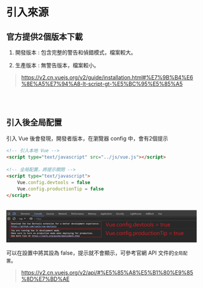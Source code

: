 # 引入來源


## 官方提供2個版本下載

1. 開發版本 : 包含完整的警告和偵錯模式，檔案較大。

2. 生產版本 : 無警告版本，檔案較小。

> https://v2.cn.vuejs.org/v2/guide/installation.html#%E7%9B%B4%E6%8E%A5%E7%94%A8-lt-script-gt-%E5%BC%95%E5%85%A5


<br/>

<br/>

## 引入後全局配置

引入 Vue 後會發現，開發者版本，在瀏覽器 config 中，會有2個提示


```html
<!-- 引入本地 Vue -->
<script type="text/javascript" src="../js/vue.js"></script>

<!-- 全局配置，將提示關閉 -->
<script type="text/javascript">
    Vue.config.devtools = false
    Vue.config.productionTip = false
</script>
```

<br/>

<img src='../../../_image/Snipaste_2024-02-23_16-31-45.png'>

<br/>

可以在設置中將其設為 false，提示就不會顯示，可參考官網 API 文件的`全局配置`。

> https://v2.cn.vuejs.org/v2/api/#%E5%85%A8%E5%B1%80%E9%85%8D%E7%BD%AE


